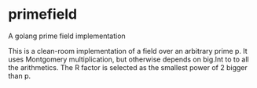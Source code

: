 # primefield
A golang prime field implementation

This is a clean-room implementation of a field over an arbitrary prime p.
It uses Montgomery multiplication, but otherwise depends on big.Int to to all the arithmetics.
The R factor is selected as the smallest power of 2 bigger than p.
